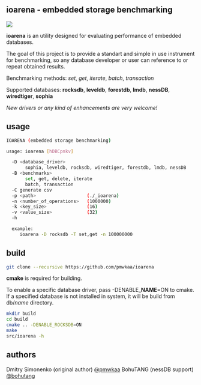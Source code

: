
**ioarena** - embedded storage benchmarking
-------------------------------------------

<img src="https://travis-ci.org/pmwkaa/ioarena.svg?branch=master" />

**ioarena** is an utility designed for evaluating performance
of embedded databases.

The goal of this project is to provide a standart and simple
in use instrument for benchmarking, so any database developer or user
can reference to or repeat obtained results.

Benchmarking methods: *set*, *get*, *iterate*, *batch*, *transaction*

Supported databases: **rocksdb**, **leveldb**, **forestdb**, **lmdb**,
**nessDB**, **wiredtiger**, **sophia**

*New drivers or any kind of enhancements are very welcome!*

usage
-----

```sh
IOARENA (embedded storage benchmarking)

usage: ioarena [hDBCpnkv]

  -D <database_driver>
	   sophia, leveldb, rocksdb, wiredtiger, forestdb, lmdb, nessDB
  -B <benchmarks>
	   set, get, delete, iterate
	   batch, transaction
  -C generate csv                 
  -p <path>                   (./_ioarena)
  -n <number_of_operations>   (1000000)
  -k <key_size>               (16)
  -v <value_size>             (32)
  -h

  example:
	 ioarena -D rocksdb -T set,get -n 100000000
```

build
-----

```sh
git clone --recursive https://github.com/pmwkaa/ioarena
```

**cmake** is required for building.

To enable a specific database driver, pass -DENABLE\_**NAME**=ON to cmake.
If a specified database is not installed in system, it will be build from db/*name* directory.

```sh
mkdir build
cd build
cmake .. -DENABLE_ROCKSDB=ON
make
src/ioarena -h
```

authors
-------

Dmitry Simonenko (original author) [@pmwkaa](https://github.com/pmwkaa)
BohuTANG (nessDB support) [@bohutang](https://github.com/BohuTANG)
